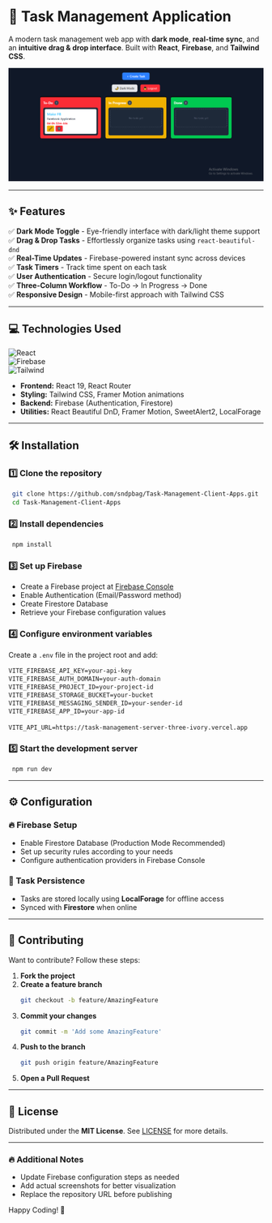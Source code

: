# 🚀 Task Management Application

A modern task management web app with **dark mode**, **real-time sync**, and an **intuitive drag & drop interface**. Built with **React**, **Firebase**, and **Tailwind CSS**.

![Task Management App Preview](./public/task%20application.png)

---

## ✨ Features

✅ **Dark Mode Toggle** - Eye-friendly interface with dark/light theme support  
✅ **Drag & Drop Tasks** - Effortlessly organize tasks using `react-beautiful-dnd`  
✅ **Real-Time Updates** - Firebase-powered instant sync across devices  
✅ **Task Timers** - Track time spent on each task  
✅ **User Authentication** - Secure login/logout functionality  
✅ **Three-Column Workflow** - To-Do → In Progress → Done  
✅ **Responsive Design** - Mobile-first approach with Tailwind CSS  

---

## 💻 Technologies Used

![React](https://img.shields.io/badge/React-20232A?style=for-the-badge&logo=react)  
![Firebase](https://img.shields.io/badge/Firebase-FFCA28?style=for-the-badge&logo=firebase)  
![Tailwind](https://img.shields.io/badge/Tailwind_CSS-38B2AC?style=for-the-badge&logo=tailwind-css)  

- **Frontend:** React 19, React Router
- **Styling:** Tailwind CSS, Framer Motion animations
- **Backend:** Firebase (Authentication, Firestore)
- **Utilities:** React Beautiful DnD, Framer Motion, SweetAlert2, LocalForage

---

## 🛠️ Installation

### 1️⃣ Clone the repository
```bash
 git clone https://github.com/sndpbag/Task-Management-Client-Apps.git
 cd Task-Management-Client-Apps
```

### 2️⃣ Install dependencies
```bash
 npm install
```

### 3️⃣ Set up Firebase
- Create a Firebase project at [Firebase Console](https://console.firebase.google.com/)
- Enable Authentication (Email/Password method)
- Create Firestore Database
- Retrieve your Firebase configuration values

### 4️⃣ Configure environment variables
Create a `.env` file in the project root and add:
```env
VITE_FIREBASE_API_KEY=your-api-key
VITE_FIREBASE_AUTH_DOMAIN=your-auth-domain
VITE_FIREBASE_PROJECT_ID=your-project-id
VITE_FIREBASE_STORAGE_BUCKET=your-bucket
VITE_FIREBASE_MESSAGING_SENDER_ID=your-sender-id
VITE_FIREBASE_APP_ID=your-app-id

VITE_API_URL=https://task-management-server-three-ivory.vercel.app
```

### 5️⃣ Start the development server
```bash
 npm run dev
```

---

## ⚙️ Configuration

### 🔥 Firebase Setup
- Enable Firestore Database (Production Mode Recommended)
- Set up security rules according to your needs
- Configure authentication providers in Firebase Console

### 📌 Task Persistence
- Tasks are stored locally using **LocalForage** for offline access
- Synced with **Firestore** when online

---

## 🤝 Contributing

Want to contribute? Follow these steps:

1. **Fork the project**
2. **Create a feature branch**
   ```bash
   git checkout -b feature/AmazingFeature
   ```
3. **Commit your changes**
   ```bash
   git commit -m 'Add some AmazingFeature'
   ```
4. **Push to the branch**
   ```bash
   git push origin feature/AmazingFeature
   ```
5. **Open a Pull Request**

---

## 📄 License

Distributed under the **MIT License**. See [LICENSE](./LICENSE) for more details.

---

### 🔥 Additional Notes

- Update Firebase configuration steps as needed
- Add actual screenshots for better visualization
- Replace the repository URL before publishing

Happy Coding! 🚀

